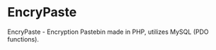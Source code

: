 EncryPaste
==========

EncryPaste - Encryption Pastebin made in PHP, utilizes MySQL (PDO functions).
